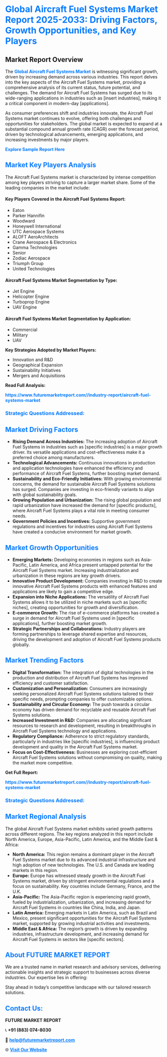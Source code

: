 <h1 style="color: #007BFF;">Global Aircraft Fuel Systems Market Report 2025-2033: Driving Factors, Growth Opportunities, and Key Players</h1>

<section id="overview">
<h2>Market Report Overview</h2>
<p>The <a href="https://www.futuremarketreport.com//industry-report/aircraft-fuel-systems-market" style="color: #007BFF; text-decoration: none;"><strong>Global Aircraft Fuel Systems Market</strong></a> is witnessing significant growth, driven by increasing demand across various industries. This report delves into the key aspects of the Aircraft Fuel Systems market, providing a comprehensive analysis of its current status, future potential, and challenges. The demand for Aircraft Fuel Systems has surged due to its wide-ranging applications in industries such as [insert industries], making it a critical component in modern-day [applications].</p>
<p>As consumer preferences shift and industries innovate, the Aircraft Fuel Systems market continues to evolve, offering both challenges and opportunities for stakeholders. The global market is expected to expand at a substantial compound annual growth rate (CAGR) over the forecast period, driven by technological advancements, emerging applications, and increasing investments by major players.</p>
</section>

<section id="overview">
<p><a href="https://www.futuremarketreport.com//request-sample/reportId=45380" style="color: #007BFF; text-decoration: none;"><strong>Explore Sample Report Here</strong></a></p>
</section>

<section id="key-players">
<h2 style="color: #007BFF;">Market Key Players Analysis</h2>
<p>The Aircraft Fuel Systems market is characterized by intense competition among key players striving to capture a larger market share. Some of the leading companies in the market include:</p>
<h4>Key Players Covered in the Aircraft Fuel Systems Report:</h4>
<ul><li>Eaton</li><li>Parker Hannifin</li><li>Woodward</li><li>Honeywell International</li><li>UTC Aerospace Systems</li><li>ALOFT AeroArchitects</li><li>Crane Aerospace &amp; Electronics</li><li>Gamma Technologies</li><li>Senior</li><li>Zodiac Aerospace</li><li>Triumph Group</li><li>United Technologies</li></ul>
<h4>Aircraft Fuel Systems Market Segmentation by Type:</h4>
<ul><li>Jet Engine</li><li>Helicopter Engine</li><li>Turboprop Engine</li><li>UAV Engine</li></ul>

<h4>Aircraft Fuel Systems Market Segmentation by Application:</h4>
<ul><li>Commercial</li><li>Military</li><li>UAV</li></ul>
<p><strong>Key Strategies Adopted by Market Players:</strong></p>
<ul>
<li>Innovation and R&D</li>
<li>Geographical Expansion</li>
<li>Sustainability Initiatives</li>
<li>Mergers and Acquisitions</li>
</ul>
</section>

<section>
<p><strong>Read Full Analysis: </strong></p><a href="https://www.futuremarketreport.com//industry-report/aircraft-fuel-systems-market" style="color: #007BFF; text-decoration: none;"><strong>https://www.futuremarketreport.com//industry-report/aircraft-fuel-systems-market</strong></a>
<h3 style="color: #007BFF;">Strategic Questions Addressed:</h3>
</section>

<section id="driving-factors">
<h2 style="color: #007BFF;">Market Driving Factors</h2>
<ul>
<li><strong>Rising Demand Across Industries:</strong> The increasing adoption of Aircraft Fuel Systems in industries such as [specific industries] is a major growth driver. Its versatile applications and cost-effectiveness make it a preferred choice among manufacturers.</li>
<li><strong>Technological Advancements:</strong> Continuous innovations in production and application technologies have enhanced the efficiency and performance of Aircraft Fuel Systems, further boosting market demand.</li>
<li><strong>Sustainability and Eco-Friendly Initiatives:</strong> With growing environmental concerns, the demand for sustainable Aircraft Fuel Systems solutions has surged. Companies are investing in eco-friendly variants to align with global sustainability goals.</li>
<li><strong>Growing Population and Urbanization:</strong> The rising global population and rapid urbanization have increased the demand for [specific products], where Aircraft Fuel Systems plays a vital role in meeting consumer needs.</li>
<li><strong>Government Policies and Incentives:</strong> Supportive government regulations and incentives for industries using Aircraft Fuel Systems have created a conducive environment for market growth.</li>
</ul>
</section>

<section id="growth-opportunities">
<h2 style="color: #007BFF;">Market Growth Opportunities</h2>
<ul>
<li><strong>Emerging Markets:</strong> Developing economies in regions such as Asia-Pacific, Latin America, and Africa present untapped potential for the Aircraft Fuel Systems market. Increasing industrialization and urbanization in these regions are key growth drivers.</li>
<li><strong>Innovative Product Development:</strong> Companies investing in R&D to create innovative Aircraft Fuel Systems products with enhanced features and applications are likely to gain a competitive edge.</li>
<li><strong>Expansion into Niche Applications:</strong> The versatility of Aircraft Fuel Systems allows it to be utilized in niche markets such as [specific niches], creating opportunities for growth and diversification.</li>
<li><strong>E-commerce Growth:</strong> The rise of e-commerce platforms has created a surge in demand for Aircraft Fuel Systems used in [specific applications], further boosting market growth.</li>
<li><strong>Strategic Partnerships and Collaborations:</strong> Industry players are forming partnerships to leverage shared expertise and resources, driving the development and adoption of Aircraft Fuel Systems products globally.</li>
</ul>
</section>

<section id="trending-factors">
<h2 style="color: #007BFF;">Market Trending Factors</h2>
<ul>
<li><strong>Digital Transformation:</strong> The integration of digital technologies in the production and distribution of Aircraft Fuel Systems has improved efficiency and customer satisfaction.</li>
<li><strong>Customization and Personalization:</strong> Consumers are increasingly seeking personalized Aircraft Fuel Systems solutions tailored to their specific needs, prompting companies to offer customizable options.</li>
<li><strong>Sustainability and Circular Economy:</strong> The push towards a circular economy has driven demand for recyclable and reusable Aircraft Fuel Systems solutions.</li>
<li><strong>Increased Investment in R&D:</strong> Companies are allocating significant resources to research and development, resulting in breakthroughs in Aircraft Fuel Systems technology and applications.</li>
<li><strong>Regulatory Compliance:</strong> Adherence to strict regulatory standards, particularly in industries like [specific industries], is influencing product development and quality in the Aircraft Fuel Systems market.</li>
<li><strong>Focus on Cost-Effectiveness:</strong> Businesses are exploring cost-efficient Aircraft Fuel Systems solutions without compromising on quality, making the market more competitive.</li>
</ul>
</section>

<section>
<p><strong>Get Full Report: </strong></p><a href="https://www.futuremarketreport.com//industry-report/aircraft-fuel-systems-market" style="color: #007BFF; text-decoration: none;"><strong>https://www.futuremarketreport.com//industry-report/aircraft-fuel-systems-market</strong></a>
<h3 style="color: #007BFF;">Strategic Questions Addressed:</h3>
</section>


<section id="regional-analysis">
<h2 style="color: #007BFF;">Market Regional Analysis</h2>
<p>The global Aircraft Fuel Systems market exhibits varied growth patterns across different regions. The key regions analyzed in this report include North America, Europe, Asia-Pacific, Latin America, and the Middle East & Africa:</p>
<ul>
<li><strong>North America:</strong> This region remains a dominant player in the Aircraft Fuel Systems market due to its advanced industrial infrastructure and high adoption of new technologies. The U.S. and Canada are leading markets in this region.</li>
<li><strong>Europe:</strong> Europe has witnessed steady growth in the Aircraft Fuel Systems market, driven by stringent environmental regulations and a focus on sustainability. Key countries include Germany, France, and the U.K.</li>
<li><strong>Asia-Pacific:</strong> The Asia-Pacific region is experiencing rapid growth, fueled by industrialization, urbanization, and increasing demand for Aircraft Fuel Systems in countries like China, India, and Japan.</li>
<li><strong>Latin America:</strong> Emerging markets in Latin America, such as Brazil and Mexico, present significant opportunities for the Aircraft Fuel Systems market, supported by growing industrial activities and investments.</li>
<li><strong>Middle East & Africa:</strong> The region’s growth is driven by expanding industries, infrastructure development, and increasing demand for Aircraft Fuel Systems in sectors like [specific sectors].</li>
</ul>
</section>

<footer>
<h2 style="color: #007BFF;">About FUTURE MARKET REPORT</h2>
<p>We are a trusted name in market research and advisory services, delivering actionable insights and strategic support to businesses across diverse industries. Our expertise lies in offering:</p>

<p>Stay ahead in today’s competitive landscape with our tailored research solutions.</p>

<h2 style="color: #007BFF;">Contact Us:</h2>
<p><strong>FUTURE MARKET REPORT</strong></p>
<p>📞 <strong>+91 (883) 074-8030</strong></p>
<p>📧 <strong><a href="mailto:help@futuremarketreport.com" style="color: #007BFF;">help@futuremarketreport.com</a></strong></p>
<p>🌐 <strong><a href="https://www.futuremarketreport.com/" style="color: #007BFF;">Visit Our Website</a></strong></p>
</footer>
